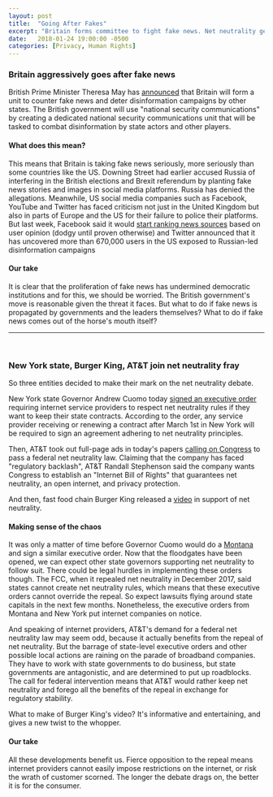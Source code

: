 ```yaml
---
layout: post
title:  "Going After Fakes"
excerpt: "Britain forms committee to fight fake news. Net neutrality gets new allies."
date:   2018-01-24 19:00:00 -0500
categories: [Privacy, Human Rights]
---
```


### Britain aggressively goes after fake news

British Prime Minister Theresa May has <a href="https://www.reuters.com/article/us-britain-politics-fakenews/britain-to-set-up-unit-to-tackle-fake-news-mays-spokesman-idUSKBN1FC2AL" target="_blank">announced</a> that Britain will form a unit to counter fake news and deter disinformation campaigns by other states. The British government will use "national security communications" by creating a dedicated national security communications unit that will be tasked to combat disinformation by state actors and other players.

#### What does this mean?

This means that Britain is taking fake news seriously, more seriously than some countries like the US. Downing Street had earlier accused Russia of interfering in the British elections and Brexit referendum by planting fake news stories and images in social media platforms. Russia has denied the allegations. Meanwhile, US social media companies such as Facebook, YouTube and Twitter has faced criticism not just in the United Kingdom but also in parts of Europe and the US for their failure to police their platforms. But last week, Facebook said it would <a href="http://www.sustainabilitymatters.info/csr/privacy/human%20rights/2018/01/19/facebook.html" target="_blank">start ranking news sources</a> based on user opinion (dodgy until proven otherwise) and Twitter announced that it has uncovered more than 670,000 users in the US exposed to Russian-led disinformation campaigns  

#### Our take

It is clear that the proliferation of fake news has undermined democratic institutions and for this, we should be worried. The British government's move is reasonable given the threat it faces. But what to do if fake news is propagated by governments and the leaders themselves? What to do if fake news comes out of the horse's mouth itself?

* * *
<br />

### New York state, Burger King, AT&T join net neutrality fray

So three entities decided to make their mark on the net neutrality debate.

New York state Governor Andrew Cuomo today <a href="https://www.theverge.com/2018/1/24/16928494/new-york-governor-net-neutrality-cuomo-executive-order" target="_blank">signed an executive order</a> requiring internet service providers to respect net neutrality rules if they want to keep their state contracts. According to the order, any service provider receiving or renewing a contract after March 1st in New York will be required to sign an agreement adhering to net neutrality principles.

Then, AT&T took out full-page ads in today's papers <a href="http://money.cnn.com/2018/01/24/technology/business/att-net-neutrality/index.html" target="_blank">calling on Congress</a> to pass a federal net neutrality law. Claiming that the company has faced "regulatory backlash", AT&T Randall Stephenson said the company wants Congress to establish an "Internet Bill of Rights" that guarantees net neutrality, an open internet, and privacy protection.

And then, fast food chain Burger King released a <a href="https://www.youtube.com/watch?v=ltzy5vRmN8Q" target="_blank">video</a> in support of net neutrality.

#### Making sense of the chaos

It was only a matter of time before Governor Cuomo would do a <a href="http://127.0.0.1:4000/csr/privacy/human%20rights/finance/2018/01/22/lloyds-montana.html" target="_blank">Montana</a> and sign a similar executive order. Now that the floodgates have been opened, we can expect other state governors supporting net neutrality to follow suit. There could be legal hurdles in implementing these orders though. The FCC, when it repealed net neutrality in December 2017, said states cannot create net neutrality rules, which means that these executive orders cannot override the repeal. So expect lawsuits flying around state capitals in the next few months. Nonetheless, the executive orders from Montana and New York put internet companies on notice.

And speaking of internet providers, AT&T's demand for a federal net neutrality law may seem odd, because it actually benefits from the repeal of net neutrality. But the barrage of state-level executive orders and other possible local actions are raining on the parade of broadband companies. They have to work with state governments to do business, but state governments are antagonistic, and are determined to put up roadblocks. The call for federal intervention means that AT&T would rather keep net neutrality and forego all the benefits of the repeal in exchange for regulatory stability.

What to make of Burger King's video? It's informative and entertaining, and gives a new twist to the whopper.

#### Our take

All these developments benefit us. Fierce opposition to the repeal means internet providers cannot easily impose restrictions on the internet, or risk the wrath of customer scorned. The longer the debate drags on, the better it is for the consumer.
